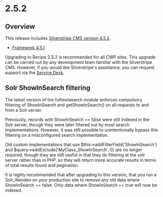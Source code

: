 # 2.5.2

## Overview

This release includes [Silverstripe CMS version 4.5.2](https://docs.silverstripe.org/en/4/changelogs/4.5.2/).

- [Framework 4.5.1](https://docs.silverstripe.org/en/4/changelogs/4.5.2/)

Upgrading to Recipe 2.5.2 is recommended for all CWP sites. This upgrade can be carried out by any development team familiar with the Silverstripe CMS. However, if you would like Silverstripe's assistance, you can request support via the [Service Desk](https://www.cwp.govt.nz/service-desk/new-request/).

## Solr ShowInSearch filtering

The latest version of the fulltextsearch module enforces compulsory filtering of ShowInSearch and getShowInSearch() on all requests to and from a Solr server.

Previously, records with ShowInSearch == false were still indexed in the Solr server, though they were later filtered out by most search implementations. However, it was still possible to unintentionally bypass this filtering on a misconfigured search implementation.

Old custom implementations that use $this->addFilterField('ShowInSearch') and $query->addExclude('MyClass_ShowInSearch', 0) are no longer required, though they are still useful in that they do filtering at the solr server rather than in PHP, so they will return more accurate results in terms of total results found and pagination.

It is highly recommended that after upgrading to this version, that you run a Solr_Reindex on your production site to remove any old data where ShowInSearch == false.  Only data where ShowInSearch == true will now be indexed.
